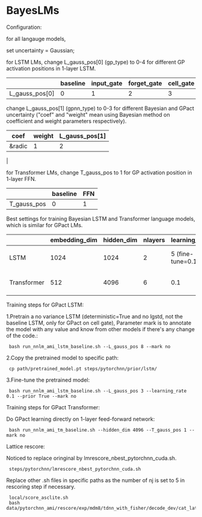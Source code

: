# BayesLMs

Configuration: 

for all langauge models, 

set uncertainty = Gaussian;

for LSTM LMs, change L_gauss_pos[0] (gp_type) to 0-4 for different GP activation positions in 1-layer LSTM.

|                | baseline | input_gate | forget_gate | cell_gate | output_gate |
| -------------- | -------- | ---------- | ----------- | --------- | ----------- |
| L_gauss_pos[0] | 0        | 1          | 2           | 3         | 4           |

change L_gauss_pos[1] (gpnn_type) to 0-3 for different Bayesian and GPact uncertainty ("coef" and "weight" mean using Bayesian method on coefficient and weight parameters respectively).

| coef | weight | L_gauss_pos[1] |
| ---- | ------ | -------------- |
| &radic  | 1      | 2              |
| 


for Transformer LMs, change T_gauss_pos to 1 for GP activation position in 1-layer FFN.

|             | baseline | FFN        |
| ----------- | -------- | ---------- |
| T_gauss_pos | 0        | 1          |

Best settings for training Bayesian LSTM and Transformer language models, which is similar for GPact LMs.

|             | embedding_dim | hidden_dim | nlayers | learning_rate    | dropout | pretrain | Bayesian_pos                             |
| ----------- | ------------- | ---------- | ------- | ---------------- | ------- | -------- | ---------------------------------------- |
| LSTM        | 1024          | 1024       | 2       | 5 (fine-tune=0.1)| 0.2     | False    | cell gate (L_bayes_pos=3, L_gauss_pos=3) |
| Transformer | 512           | 4096       | 6       | 0.1              | 0.2     | True     | FFN (T_bayes_pos=FFN, T_gauss_pos=3)     |

Training steps for GPact LSTM:

1.Pretrain a no variance LSTM (deterministic=True and no lgstd, not the baseline LSTM, only for GPact on cell gate), Parameter mark is to annotate the model with any value and know from other models if there's any change of the code.:
```
 bash run_nnlm_ami_lstm_baseline.sh --L_gauss_pos 8 --mark no
```

2.Copy the pretrained model to specific path:
```
 cp path/pretrained_model.pt steps/pytorchnn/prior/lstm/
```

3.Fine-tune the pretrained model:
```
 bash run_nnlm_ami_lstm_baseline.sh --L_gauss_pos 3 --learning_rate 0.1 --prior True --mark no
```

Training steps for GPact Transformer:

Do GPact learning directly on 1-layer feed-forward network:
```
 bash run_nnlm_ami_tm_baseline.sh --hidden_dim 4096 --T_gauss_pos 1 --mark no
```

Lattice rescore:

Noticed to replace oringinal by lmrescore_nbest_pytorchnn_cuda.sh.

```
 steps/pytorchnn/lmrescore_nbest_pytorchnn_cuda.sh
```

Replace other .sh files in specific paths as the number of nj is set to 5 in rescoring step if necessary.

```
 local/score_asclite.sh
 bash data/pytorchnn_ami/rescore/exp/mdm8/tdnn_with_fisher/decode_dev/cat_lat.sh
```

